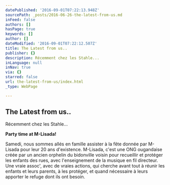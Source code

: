 ```yaml
---
datePublished: '2016-09-01T07:22:13.948Z'
sourcePath: _posts/2016-06-26-the-latest-from-us.md
inFeed: false
authors: []
hasPage: true
keywords: []
author: []
dateModified: '2016-09-01T07:22:12.507Z'
title: The Latest from us..
publisher: {}
description: Récemment chez les Stahle...
inLanguage: null
inNav: true
via: {}
starred: false
url: the-latest-from-us/index.html
_type: WebPage

---
```

## The Latest from us..

Récemment chez les Stahle...

**Party time at M-Lisada!**

Samedi, nous sommes allés en famille assister à la fête donnée par M-Lisada pour leur 20 ans d'existence. M-Lisada, c'est une ONG ougandaise créée par un ancien orphelin du bidonville voisin pour recueillir et protéger les enfants des rues, avec l'enseignement de la musique en fil directeur. Une vraie assoc', avec de vraies actions, qui cherche avant tout à réunir les enfants et leurs parents, à les protéger, et quand nécessaire à leurs apporter le refuge dont ils ont besoin.